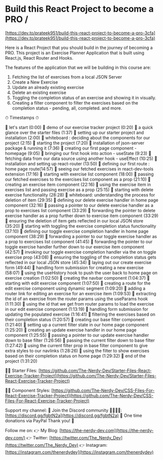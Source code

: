 # Build this React Project to become a PRO /

[https://dev.to/prateek951/build-this-react-project-to-become-a-pro-3cfa](https://dev.to/prateek951/build-this-react-project-to-become-a-pro-3cfa)

Here is a React Project that you should build in the journey of becoming a PRO. This project is an Exercise Planner Application that is built using React.js, React Router and Hooks.

The features of the application that we will be building in this course are:

1. Fetching the list of exercises from a local JSON Server
2. Create a New Exercise
3. Update an already existing exercise
4. Delete an existing exercise
5. Toggling the completion status of an exercise and showing it in visually.
6. Creating a filter component to filter the exercises based on the completion status - pending, all, completed. and more.

⏱ Timestamps ⏱

📌 let's start (0:00)
 📌 demo of our exercise tracker project (0:20)
 📌 a quick glance over the starter files (1:37)
 📌 setting up our starter project and installation (2:00)
 📌 whiteboard : deciding about the components for our project (2:15)
 📌 starting the project (7:20)
 📌 installation of json-server package & running it (7:36)
 📌 creating our first page component - homepage (9:05)
 📌 bringing our first hook into action - useState (9:23)
 📌 fetching data from our data source using another hook - useEffect (10:25)
 📌 installation and setting up react-router (13:50)
 📌 defining our first route : home page route(14:57)
 📌 seeing our fetched exercises in react-dev-tools extension (17:16)
 📌 starting with exercise list component (18:00)
 📌 passing our fetched exercises to the exercises list component as a prop (21:10)
 📌 creating an exercise item component (22:16)
 📌 using the exercise item in exercises list and passing exercise as a prop (25:15)
 📌 starting with delete exercise functionality (28:28)
 📌 whiteboard: understanding the process for deletion of item (29:35)
 📌 defining our delete exercise handler in home page component (32:16)
 📌 passing a pointer to our delete exercise handler as a prop to exercises list component (33:29)
 📌 forwarding the pointer to delete exercise handler as a prop further down to exercise item component (33:29)
 📌 ensuring the deletion of item gets reflected in our local JSON store (35:20)
 📌 starting with toggling the exercise completion status functionality (37:10)
 📌 defining our toggle exercise completion handler in home page component (38:29)
 📌 forwarding a pointer to our toggle exercise handler as a prop to exercises list component (41:45)
 📌 forwarding the pointer to our toggle exercise handler further down to our exercise item component (42:57)
 📌 invoking our toggle exercise completion handler via the on toggle exercise prop (43:08)
 📌 ensuring the toggling of the completion status gets reflected in our local JSON store (45:34)
 📌 laying out our create exercise form (49:44)
 📌 handling form submission for creating a new exercise (58:07)
 📌 using the useHistory hook to push the user back to home page on exercise creation (1:02:50)
 📌 creating the navbar component (1:04:37)
 📌 starting with edit exercise component (1:07:50)
 📌 creating a route for the edit exercise component using dynamic segment (1:09:20)
 📌 adding a router link for editing an exercise for an exercise item (1:09:53)
 📌 extracting the id of an exercise from the router params using the useParams hook (1:11:30)
 📌 using the id that we get from router params to load the exercise in our edit exercise component (1:13:19)
 📌 handling form submission for updating the populated exercise (1:16:41)
 📌 filtering the exercises based on their completion status (1:20:57)
 📌 creating our base filter component (1:21:40)
 📌 setting up a current filter state in our home page component (1:25:20)
 📌 creating an update exercise handler in our home page component (1:25:55)
 📌 passing a pointer to our update exercise handler down to base filter (1:26:56)
 📌 passing the current filter down to base filter (1:27:42)
 📌 using the current filter prop in base filter component to give extra styles to our navlinks (1:28:26)
 📌 using the filter to show exercises based on their completion status on home page (1:29:32)
 📌 end of the project (1:31:20)

📂📂 Starter Files: [https://github.com/The-Nerdy-Dev/Starter-Files-React-Exercise-Tracker-Project](https://github.com/The-Nerdy-Dev/Starter-Files-React-Exercise-Tracker-Project)

📂📂 Component Styles: [https://github.com/The-Nerdy-Dev/CSS-Files-For-React-Exercise-Tracker-Project](https://github.com/The-Nerdy-Dev/CSS-Files-For-React-Exercise-Tracker-Project)

Support my channel:
 💜 Join the Discord community 👨‍👩‍👧‍👦: [https://discord.gg/fgbtN2a](https://discord.gg/fgbtN2a) 
 💜 One time donations via PayPal
 Thank you! 🙏

Follow me on:
 👉 My Blog: [https://the-nerdy-dev.com](https://the-nerdy-dev.com/)
 👉 Twitter: [https://twitter.com/The_Nerdy_Dev](https://twitter.com/The_Nerdy_Dev)
 👉 Instagram: [https://instagram.com/thenerdydev](https://instagram.com/thenerdydev)